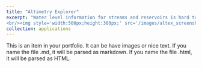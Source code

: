 ```yaml
---
title: "Altimetry Explorer"
excerpt: "Water level information for streams and reservoirs is hard to come by in developing regions. Satellite based altimetry data provides a means to monitor water level remotely. This web application allows for users to access water level information from a variety of satellite-based altimetry data without expert knowledge.
<br/><img style='width:500px;height:300px;' src='/images/altex_screenshot.png'>"
collection: applications
---
```


This is an item in your portfolio. It can be have images or nice text. If you name the file .md, it will be parsed as markdown. If you name the file .html, it will be parsed as HTML.
